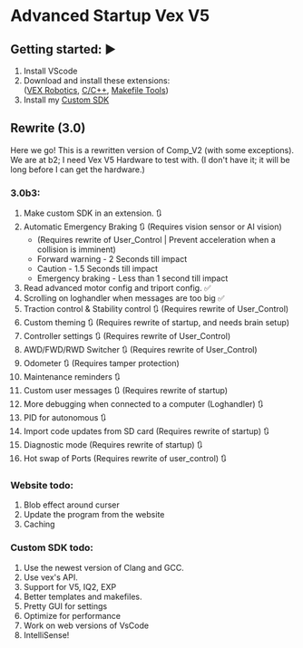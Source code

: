 # Advanced Startup Vex V5

## Getting started: ▶️
1. Install VScode
2. Download and install these extensions:  
([VEX Robotics](https://marketplace.visualstudio.com/items?itemName=VEXRobotics.vexcode), [C/C++](https://marketplace.visualstudio.com/items?itemName=ms-vscode.cpptools), [Makefile Tools](https://marketplace.visualstudio.com/items?itemName=ms-vscode.makefile-tools))  
3. Install my [Custom SDK](https://github.com/RanchoDVT/Vex-SDK)


## Rewrite (3.0)
Here we go! This is a rewritten version of Comp_V2 (with some exceptions).  
We are at b2; I need Vex V5 Hardware to test with. (I don't have it; it will be long before I can get the hardware.)

### 3.0b3:
1. Make custom SDK in an extension. 🔃
2. Automatic Emergency Braking 🔃 (Requires vision sensor or AI vision)
   - (Requires rewrite of User_Control | Prevent acceleration when a collision is imminent)
   - Forward warning - 2 Seconds till impact
   - Caution - 1.5 Seconds till impact
   - Emergency braking - Less than 1 second till impact
3. Read advanced motor config and triport config. ✅
4. Scrolling on loghandler when messages are too big ✅
5. Traction control & Stability control 🔃 (Requires rewrite of User_Control)
6. Custom theming 🔃 (Requires rewrite of startup, and needs brain setup)
7. Controller settings 🔃 (Requires rewrite of User_Control)
8. AWD/FWD/RWD Switcher 🔃 (Requires rewrite of User_Control)
9. Odometer 🔃 (Requires tamper protection)
10. Maintenance reminders 🔃
11. Custom user messages 🔃 (Requires rewrite of startup)
12. More debugging when connected to a computer (Loghandler) 🔃
13. PID for autonomous 🔃
14. Import code updates from SD card (Requires rewrite of startup) 🔃
15. Diagnostic mode (Requires rewrite of startup) 🔃
16. Hot swap of Ports (Requires rewrite of user_control) 🔃

### Website todo:
1. Blob effect around curser
2. Update the program from the website
3. Caching

### Custom SDK todo:
1. Use the newest version of Clang and GCC.
2. Use vex's API.
3. Support for V5, IQ2, EXP
4. Better templates and makefiles.
5. Pretty GUI for settings
6. Optimize for performance
7. Work on web versions of VsCode
8. IntelliSense!



